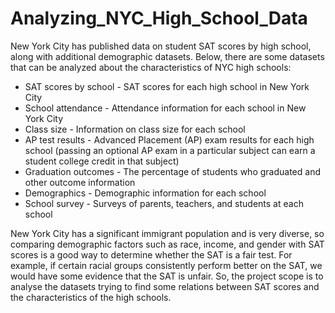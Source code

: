 # Analyzing_NYC_High_School_Data

New York City has published data on student SAT scores by high school, along with additional demographic datasets. Below, there are some datasets that can be analyzed about the characteristics of NYC high schools:

- SAT scores by school - SAT scores for each high school in New York City
- School attendance - Attendance information for each school in New York City
- Class size - Information on class size for each school
- AP test results - Advanced Placement (AP) exam results for each high school (passing an optional AP exam in a particular subject can earn a student college credit in that subject)
- Graduation outcomes - The percentage of students who graduated and other outcome information
- Demographics - Demographic information for each school
- School survey - Surveys of parents, teachers, and students at each school

New York City has a significant immigrant population and is very diverse, so comparing demographic factors such as race, income, and gender with SAT scores is a good way to determine whether the SAT is a fair test. For example, if certain racial groups consistently perform better on the SAT, we would have some evidence that the SAT is unfair. So, the project scope is to analyse the datasets trying to find some relations between SAT scores and the characteristics of the high schools.
